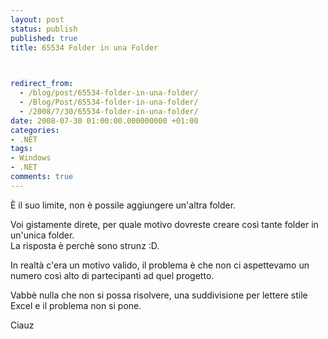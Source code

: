 ```yaml
---
layout: post
status: publish
published: true
title: 65534 Folder in una Folder


  
redirect_from: 
  - /blog/post/65534-folder-in-una-folder/
  - /Blog/Post/65534-folder-in-una-folder/
  - /2008/7/30/65534-folder-in-una-folder/
date: 2008-07-30 01:00:00.000000000 +01:00
categories:
- .NET
tags:
- Windows
- .NET
comments: true
---
```

<p><span>&Egrave;&nbsp;il suo limite, non &egrave; possile aggiungere un'altra folder. </span></p>
<p>Voi gistamente direte, per quale motivo dovreste creare cos&igrave; tante folder in un'unica folder. <br />
La risposta &egrave; perch&egrave; sono strunz :D.</p>
<p>In realt&agrave; c'era un motivo valido, il problema &egrave; che non ci aspettevamo un numero cos&igrave; alto di partecipanti ad quel progetto.</p>
<p>Vabb&egrave; nulla che non si possa risolvere, una suddivisione per lettere stile Excel e il problema non si pone.</p>
<p>Ciauz</p>
<p>&nbsp;</p>
